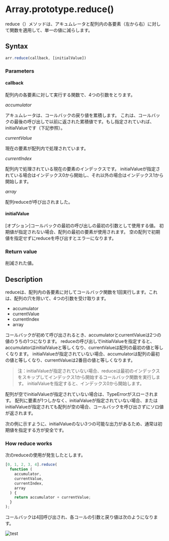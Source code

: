 # Array.prototype.reduce()
reduce（）メソッドは、アキュムレータと配列内の各要素（左から右）に対して関数を適用して、単一の値に減らします。

## Syntax
```javascript
arr.reduce(callback, [initialValue])
```

### Parameters
#### callback
配列内の各要素に対して実行する関数で、4つの引数をとります。

*accumulator*

アキュムレータは、コールバックの戻り値を累積します。 これは、コールバックの最後の呼び出しで以前に返された累積値です。もし指定されていれば、initialValueです（下記参照）。

*currentValue*

現在の要素が配列内で処理されています。

*currentIndex*

配列内で処理されている現在の要素のインデックスです。 initialValueが指定されている場合はインデックス0から開始し、それ以外の場合はインデックス1から開始します。

*array*

配列reduceが呼び出されました。


#### initialValue
[オプション]コールバックの最初の呼び出しの最初の引数として使用する値。 初期値が指定されない場合、配列の最初の要素が使用されます。 空の配列で初期値を指定せずにreduceを呼び出すとエラーになります。

### Return value
削減された値。

## Description
reduceは、配列内の各要素に対してコールバック関数を1回実行します。これは、配列の穴を除いて、4つの引数を受け取ります。

- accumulator
- currentValue
- currentIndex
- array

コールバックが初めて呼び出されるとき、accumulatorとcurrentValueは2つの値のうちの1つになります。 reduceの呼び出しでinitialValueを指定すると、accumulatorはinitialValueと等しくなり、currentValueは配列の最初の値と等しくなります。 initialValueが指定されていない場合、accumulatorは配列の最初の値と等しくなり、currentValueは2番目の値と等しくなります。

> 注：initialValueが指定されていない場合、reduceは最初のインデックスをスキップしてインデックス1から開始するコールバック関数を実行します。 initialValueを指定すると、インデックス0から開始します。

配列が空でinitialValueが指定されていない場合は、TypeErrorがスローされます。 配列に要素が1つしかなく、initialValueが指定されていない場合、またはinitialValueが指定されても配列が空の場合、コールバックを呼び出さずにソロ値が返されます。

次の例に示すように、initialValueのない3つの可能な出力があるため、通常は初期値を指定する方が安全です。

### How reduce works
次のreduceの使用が発生したとします。

```javascript
[0, 1, 2, 3, 4].reduce(
  function (
    accumulator,
    currentValue,
    currentIndex,
    array
  ) {
    return accumulator + currentValue;
  }
);
```

コールバックは4回呼び出され、各コールの引数と戻り値は次のようになります。


![test](./img/01.png)